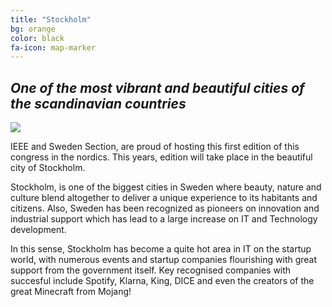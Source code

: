 ```yaml
---
title: "Stockholm"
bg: orange
color: black
fa-icon: map-marker
---
```


## *One of the most vibrant and beautiful cities of the scandinavian countries*

<span>
  <img src="https://upload.wikimedia.org/wikipedia/commons/8/8c/GamlaStan_from_Katarinahissen_Stockholm_Swe.jpg"/>
</span>

IEEE and Sweden Section, are proud of hosting this first edition of this congress in the nordics. This years, edition
 will take place in the beautiful city of Stockholm.
 
 Stockholm, is one of the biggest cities in Sweden where beauty, nature and culture blend altogether to deliver a 
 unique experience to its habitants and citizens. Also, Sweden has been recognized as pioneers on innovation and 
 industrial support which has lead to a large increase on IT and Technology development.
 
 In this sense, Stockholm has become a quite hot area in IT on the startup world, with numerous events and startup 
 companies flourishing with great support from the government itself. Key recognised companies with succesful include
  Spotify, Klarna, King, DICE and even the creators of the great Minecraft from Mojang!

